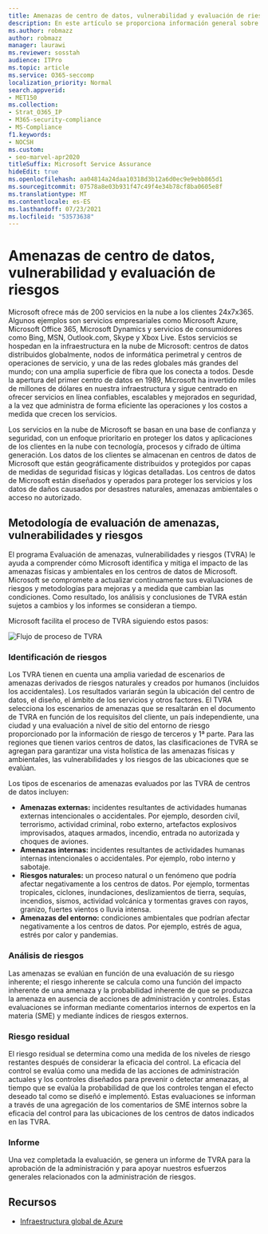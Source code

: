 ```yaml
---
title: Amenazas de centro de datos, vulnerabilidad y evaluación de riesgos
description: En este artículo se proporciona información general sobre la amenaza del centro de datos, la vulnerabilidad y la evaluación de riesgos en Microsoft 365.
ms.author: robmazz
author: robmazz
manager: laurawi
ms.reviewer: sosstah
audience: ITPro
ms.topic: article
ms.service: O365-seccomp
localization_priority: Normal
search.appverid:
- MET150
ms.collection:
- Strat_O365_IP
- M365-security-compliance
- MS-Compliance
f1.keywords:
- NOCSH
ms.custom:
- seo-marvel-apr2020
titleSuffix: Microsoft Service Assurance
hideEdit: true
ms.openlocfilehash: aa04814a24daa10318d3b12a6d0ec9e9ebb865d1
ms.sourcegitcommit: 07578a8e03b931f47c49f4e34b78cf8ba0605e8f
ms.translationtype: MT
ms.contentlocale: es-ES
ms.lasthandoff: 07/23/2021
ms.locfileid: "53573638"
---
```

# <a name="datacenter-threat-vulnerability-and-risk-assessment"></a>Amenazas de centro de datos, vulnerabilidad y evaluación de riesgos

Microsoft ofrece más de 200 servicios en la nube a los clientes 24x7x365. Algunos ejemplos son servicios empresariales como Microsoft Azure, Microsoft Office 365, Microsoft Dynamics y servicios de consumidores como Bing, MSN, Outlook.com, Skype y Xbox Live. Estos servicios se hospedan en la infraestructura en la nube de Microsoft: centros de datos distribuidos globalmente, nodos de informática perimetral y centros de operaciones de servicio, y una de las redes globales más grandes del mundo; con una amplia superficie de fibra que los conecta a todos. Desde la apertura del primer centro de datos en 1989, Microsoft ha invertido miles de millones de dólares en nuestra infraestructura y sigue centrado en ofrecer servicios en línea confiables, escalables y mejorados en seguridad, a la vez que administra de forma eficiente las operaciones y los costos a medida que crecen los servicios.

Los servicios en la nube de Microsoft se basan en una base de confianza y seguridad, con un enfoque prioritario en proteger los datos y aplicaciones de los clientes en la nube con tecnología, procesos y cifrado de última generación. Los datos de los clientes se almacenan en centros de datos de Microsoft que están geográficamente distribuidos y protegidos por capas de medidas de seguridad físicas y lógicas detalladas. Los centros de datos de Microsoft están diseñados y operados para proteger los servicios y los datos de daños causados por desastres naturales, amenazas ambientales o acceso no autorizado.

## <a name="threat-vulnerability-and-risk-assessment-methodology"></a>Metodología de evaluación de amenazas, vulnerabilidades y riesgos

El programa Evaluación de amenazas, vulnerabilidades y riesgos (TVRA) le ayuda a comprender cómo Microsoft identifica y mitiga el impacto de las amenazas físicas y ambientales en los centros de datos de Microsoft. Microsoft se compromete a actualizar continuamente sus evaluaciones de riesgos y metodologías para mejoras y a medida que cambian las condiciones. Como resultado, los análisis y conclusiones de TVRA están sujetos a cambios y los informes se consideran a tiempo.

Microsoft facilita el proceso de TVRA siguiendo estos pasos:

![Flujo de proceso de TVRA](../media/assurance-tvra-flow.png)

### <a name="risk-identification"></a>Identificación de riesgos

Los TVRA tienen en cuenta una amplia variedad de escenarios de amenazas derivados de riesgos naturales y creados por humanos (incluidos los accidentales). Los resultados variarán según la ubicación del centro de datos, el diseño, el ámbito de los servicios y otros factores. El TVRA selecciona los escenarios de amenazas que se resaltarán en el documento de TVRA en función de los requisitos del cliente, un país independiente, una ciudad y una evaluación a nivel de sitio del entorno de riesgo proporcionado por la información de riesgo de terceros y 1ª parte. Para las regiones que tienen varios centros de datos, las clasificaciones de TVRA se agregan para garantizar una vista holística de las amenazas físicas y ambientales, las vulnerabilidades y los riesgos de las ubicaciones que se evalúan.

Los tipos de escenarios de amenazas evaluados por las TVRA de centros de datos incluyen:

- **Amenazas externas:** incidentes resultantes de actividades humanas externas intencionales o accidentales. Por ejemplo, desorden civil, terrorismo, actividad criminal, robo externo, artefactos explosivos improvisados, ataques armados, incendio, entrada no autorizada y choques de aviones.
- **Amenazas internas:** incidentes resultantes de actividades humanas internas intencionales o accidentales. Por ejemplo, robo interno y sabotaje.
- **Riesgos naturales:** un proceso natural o un fenómeno que podría afectar negativamente a los centros de datos. Por ejemplo, tormentas tropicales, ciclones, inundaciones, deslizamientos de tierra, sequías, incendios, sismos, actividad volcánica y tormentas graves con rayos, granizo, fuertes vientos o lluvia intensa.
- **Amenazas del entorno:** condiciones ambientales que podrían afectar negativamente a los centros de datos. Por ejemplo, estrés de agua, estrés por calor y pandemias.

### <a name="risk-analysis"></a>Análisis de riesgos

Las amenazas se evalúan en función de una evaluación de su riesgo inherente; el riesgo inherente se calcula como una función del impacto inherente de una amenaza y la probabilidad inherente de que se produzca la amenaza en ausencia de acciones de administración y controles. Estas evaluaciones se informan mediante comentarios internos de expertos en la materia (SME) y mediante índices de riesgos externos.

### <a name="residual-risk"></a>Riesgo residual

El riesgo residual se determina como una medida de los niveles de riesgo restantes después de considerar la eficacia del control. La eficacia del control se evalúa como una medida de las acciones de administración actuales y los controles diseñados para prevenir o detectar amenazas, al tiempo que se evalúa la probabilidad de que los controles tengan el efecto deseado tal como se diseñó e implementó. Estas evaluaciones se informan a través de una agregación de los comentarios de SME internos sobre la eficacia del control para las ubicaciones de los centros de datos indicados en las TVRA.

### <a name="report"></a>Informe

Una vez completada la evaluación, se genera un informe de TVRA para la aprobación de la administración y para apoyar nuestros esfuerzos generales relacionados con la administración de riesgos.

## <a name="resources"></a>Recursos

- [Infraestructura global de Azure](https://www.microsoft.com/datacenters)
